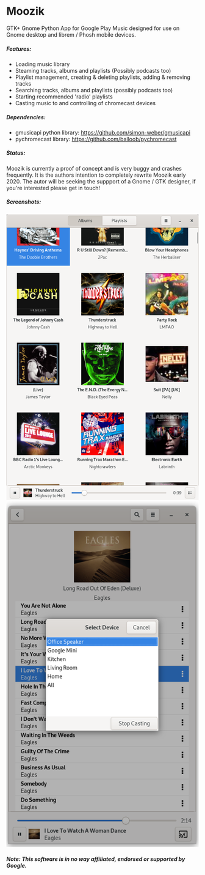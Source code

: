 # Moozik

GTK+ Gnome Python App for Google Play Music designed for use on Gnome desktop and librem / Phosh mobile devices.

##### Features:

- Loading music library
- Steaming tracks, albums and playlists (Possibly podcasts too)
- Playlist management, creating & deleting playlists, adding & removing tracks
- Searching tracks, albums and playlists (possibly podcasts too)
- Starting recommended 'radio' playlists
- Casting music to and controlling of chromecast devices

##### Dependencies:

- gmusicapi python library: https://github.com/simon-weber/gmusicapi
- pychromecast library: https://github.com/balloob/pychromecast

##### Status:
Moozik is currently a proof of concept and is very buggy and crashes frequently. It is the authors intention to completely rewrite Moozik early 2020. The autor will be seeking the suppport of a Gnome / GTK designer, if you're interested please get in touch! 

##### Screenshots:

![alt text](https://github.com/dubstar-04/Moozik/blob/master/Screenshots/Moozik.png)
![alt text](https://github.com/dubstar-04/Moozik/blob/master/Screenshots/Moozik-Casting.png)

##### Note: This software is in no way affiliated, endorsed or supported by Google. 
